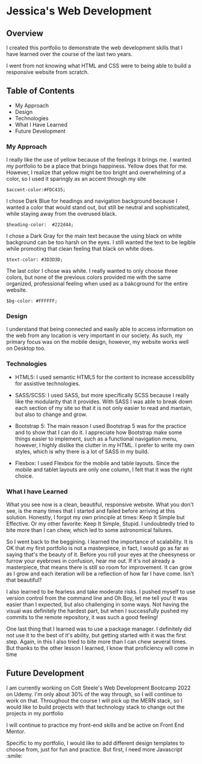# Jessica's Web Development

## Overview

<p>I created this portfolio to demonstrate the web development skills that I have learned over the course of the last two years.</p>

<p>I went from not knowing what HTML and CSS were to being able to build a responsive website from scratch.
</p>


## Table of Contents

<ul>
    <li>My Approach</li>
    <li>Design</li>
    <li>Technologies</li>
    <li>What I Have Learned</li>
    <li>Future Development</li>
</ul>

### My Approach
<p> I really like the use of yellow because of the feelings it brings me. I wanted my portfolio to be a place that brings happiness. Yellow does that for me. However, I realize that yellow might be too bright and overwhelming of a color, so I used it sparingly as an accent through my site</p>

``$accent-color:#FDC435;`` <!-- Yellow-->

<p> I chose Dark Blue for headings and navigation background because I wanted a color that would stand out, but still be neutral and sophisticated, while staying away from the overused black. <p>

``$heading-color:  #222d44;``<!--Dark Blue-->

<p>I chose a Dark Gray for the main text because the using black on white background can be too harsh on the eyes. I still wanted the text to be legible while promoting that clean feeling that black on white does.</p>

``$text-color: #3D3D3D;`` <!--Dark Gray-->

<p>The last color I chose was white. I really wanted to only choose three colors, but none of the previous colors provided me with the same organized, professional feeling when used as a bakcground for the entire website.</p>

``$bg-color: #FFFFFF;`` <!--White-->


### Design

<p>I understand that being connected and easily able to access information on the web from any location is very important in our society. As such, my primary focus was on the mobile design, however, my website works well on Desktop too. </p>


### Technologies

 * HTML5: I used semantic HTML5 for the content to increase accessibility for assistive technologies.

* SASS/SCSS: I used SASS, but more specifically SCSS because I really like the modularity that it provides. With SASS I was able to break down each section of my site so that it is not only easier to read and mantain, but also to change and grow.

* Bootstrap 5: The main reason I used Bootstrap 5 was for the practice and to show that I can do it. I appreciate how Bootstrap make some things easier to implement, such as a functional navigation menu, however, I highly dislike the clutter in my HTML. I prefer to write my own styles, which is why there is a lot of SASS in my build.

* Flexbox: I used Flexbox for the mobile and table layouts. Since the mobile and tablet layouts are only one column, I felt that it was the right choice. 


### What I have Learned

<p> What you see now is a clean, beautiful, responsive website. What you don't see, is the many times that I started and failed before arriving at this solution. Honestly, I forgot my own principle at times: Keep It Simple but Effective. Or my other favorite: Keep It Simple, Stupid. I undoubtedly tried to bite  more than I can chew, which led to some astronomical failures.</p>

<p> So I went back to the beggining. I learned the importance of scalability. It is OK that my first portfolio is not a masterpiece, in fact, I would go as far as saying that's the beauty of it. Before you roll your eyes at the cheesyness or furrow your eyebrows in confusion, hear me out. If it's not already a masterpiece, that means there is still so room for improvement. It can grow as I grow and each iteration will be a reflection of how far I have come. Isn't that beautiful?</p>

<p> I also learned to be fearless and take moderate risks. I pushed myself to use version control from the command line and Oh Boy, let me tell you!  It was easier than I expected, but also challenging in some ways. Not having the visual was definitely the hardest part, but when I successfully pushed my commits to the remote repository, it was such a good feeling!</p>

<p> One last thing that I learned was to use a package manager. I definitely did not use it to the best of it's ability, but getting started with it was the first step. Again, in this I also tried to bite more than I can chew several times. But thanks to the other lesson I learned, I know that proficiency will come in time </p>

## Future Development

<p> I am currently working on Colt Steele's Web Development Bootcamp 2022 on Udemy. I'm only about 30% of the way through, so I will continue to work on that. Throughout the course I will pick up the MERN stack, so I would like to build projects with that technology stack to change out the projects in my portfolio</p>

<p> I will continue to practice my front-end skills and be active on Front End Mentor.</p>

<p>Specific to my portfolio, I would like to add different design templates to choose from, just for fun and practice. But first, I need more Javascript 
:smile: <p> 